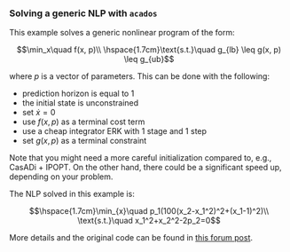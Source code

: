 ### Solving a generic NLP with `acados`

This example solves a generic nonlinear program of the form:
```math
\min_x\quad f(x, p)\\
\hspace{1.7cm}\text{s.t.}\quad g_{lb} \leq g(x, p) \leq g_{ub}
```
where $p$ is a vector of parameters. This can be done with the following:
- prediction horizon is equal to 1
- the initial state is unconstrained
- set $\dot{x} = 0$
- use $f(x,p)$ as a terminal cost term
- use a cheap integrator ERK with 1 stage and 1 step
- set $g(x,p)$ as a terminal constraint

Note that you might need a more careful initialization compared to, e.g., CasADi + IPOPT. On the other hand, there could be a significant speed up, depending on your problem.

The NLP solved in this example is:
```math
\hspace{1.7cm}\min_{x}\quad p_1(100(x_2-x_1^2)^2+(x_1-1)^2)\\
\text{s.t.}\quad x_1^2+x_2^2-2p_2=0
```
More details and the original code can be found in [this forum post](https://discourse.acados.org/t/solving-simple-nlp-problem-exploit-blasfeo-performance/271).